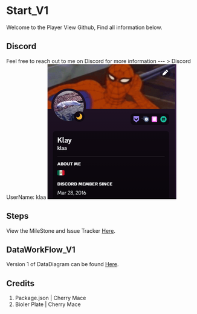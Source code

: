 # Start_V1
Welcome to the Player View Github, Find all information below. 

## Discord
Feel free to reach out to me on Discord for more information --- > Discord UserName: klaa
![Discord Profile Image](/melvor-show-character/src/img/CDImg.png)

## Steps
View the MileStone and Issue Tracker [Here](https://github.com/KlayTT/modTest1/milestones).

## DataWorkFlow_V1
Version 1 of DataDiagram can be found [Here](https://dbdiagram.io/d/PlayerView_V1-658b7b4289dea6279995c4a8).

## Credits

1. Package.json  | Cherry Mace
2. Bioler Plate  | Cherry Mace